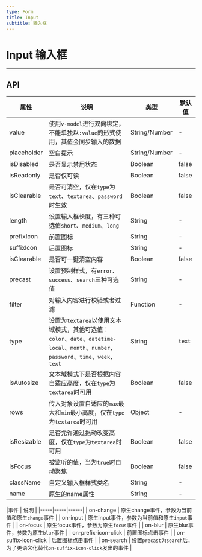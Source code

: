 ```yaml
---
type: Form
title: Input
subtitle: 输入框
---
```


# Input 输入框


---

## API

|属性 | 说明 | 类型 | 默认值|
|-----|-----|-----|------|
| value | 使用`v-model`进行双向绑定，不能单独以`:value`的形式使用，其值会同步输入的数据 | String/Number | - |
| placeholder | 空白提示 | String/Number | - |
| isDisabled | 是否显示禁用状态 | Boolean | false |
| isReadonly | 是否仅可读 | Boolean | false |
| isClearable | 是否可清空，仅在`type`为`text`、`textarea`、`password`时生效 | Boolean | false |
| length | 设置输入框长度，有三种可选值`short`、`medium`、`long` | String | - |
| prefixIcon | 前置图标 | String | - |
| suffixIcon | 后置图标 | String | - |
| isClearable | 是否可一键清空内容 | Boolean | false |
| precast | 设置预制样式，有`error`、`success`、`search`三种可选值 | String | - |
| filter | 对输入内容进行校验或者过滤 | Function | - |
| type | 设置为`textarea`以使用文本域模式，其他可选值：`color`、`date`、`datetime-local`、`month`、`number`、`password`、`time`、`week`、`text` | String | `text` |
| isAutosize | 文本域模式下是否根据内容自适应高度，仅在`type`为`textarea`时可用 | Boolean | false |
| rows | 传入对象设置自适应的`max`最大和`min`最小高度，仅在`type`为`textarea`时可用 | Object | - |
| isResizable | 是否允许通过拖动改变高度，仅在`type`为`textarea`时可用 | Boolean | false |
| isFocus | 被监听的值，当为`true`时自动聚焦 | Boolean | false |
| className | 自定义输入框样式类名 | String | - |
| name | 原生的name属性 | String | - |

|事件 | 说明 |
|-----|-----|------|
| on-change | 原生change事件，参数为当前值和原生`change`事件 |
| on-input | 原生input事件，参数为当前值和原生`input`事件 |
| on-focus | 原生focus事件，参数为原生`focus`事件 |
| on-blur | 原生blur事件，参数为原生`blur`事件 |
| on-prefix-icon-click | 前置图标点击事件 |
| on-suffix-icon-click | 后置图标点击事件 |
| on-search | 设置`precast`为`search`后，为了更语义化替代`on-suffix-icon-click`发出的事件 |
